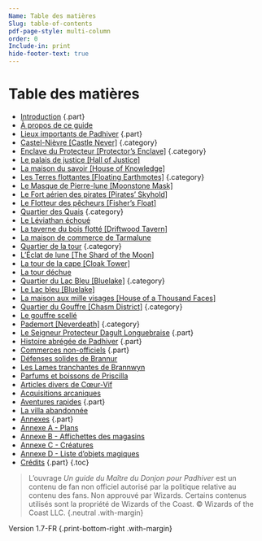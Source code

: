```yaml
---
Name: Table des matières
Slug: table-of-contents
pdf-page-style: multi-column
order: 0
Include-in: print
hide-footer-text: true
---
```


# Table des matières

- [Introduction](introduction) {.part}
- [À propos de ce guide](a-propos-de-ce-guide)
- [Lieux importants de Padhiver](locations-of-neverwinter) {.part}
- [Castel-Nièvre [Castle Never]](castel-nievre-castle-never) {.category}
- [Enclave du Protecteur [Protector’s Enclave]](enclave-du-protecteur-protectors-enclave) {.category}
- [Le palais de justice [Hall of Justice]](le-palais-de-justice-hall-of-justice)
- [La maison du savoir [House of Knowledge]](la-maison-du-savoir)
- [Les Terres flottantes [Floating Earthmotes]](les-terres-flottantes-floating-earthmotes) {.category}
- [Le Masque de Pierre-lune [Moonstone Mask]](le-masque-de-pierre-lune-moonstone-mask)
- [Le Fort aérien des pirates [Pirates’ Skyhold]](fort-aerien-des-pirates-pirates-skyhold)
- [Le Flotteur des pêcheurs [Fisher’s Float]](le-flotteur-des-pecheurs-fishers-float)
- [Quartier des Quais](quartier-des-quais) {.category}
- [Le Léviathan échoué](le-leviathan-echoue)
- [La taverne du bois flotté [Driftwood Tavern]](la-taverne-du-bois-flotte-driftwood-tavern)
- [La maison de commerce de Tarmalune](la-maison-de-commerce-de-tarmalune)
- [Quartier de la tour](quartier-de-la-tour) {.category}
- [L’Éclat de lune [The Shard of the Moon]](leclat-de-lune-the-shard-of-the-moon)
- [La tour de la cape [Cloak Tower]](la-tour-de-la-cape-cloak-tower)
- [La tour déchue](la-tour-dechue)
- [Quartier du Lac Bleu [Bluelake]](quartier-du-lac-bleu-bluelake) {.category}
- [Le Lac bleu [Bluelake]](lac-bleu-bluelake)
- [La maison aux mille visages [House of a Thousand Faces]](la-maison-aux-mille-visages)
- [Quartier du Gouffre [Chasm District]](le-quartier-du-gouffre-chasm) {.category}
- [Le gouffre scellé](le-gouffre-scelle)
- [Pademort [Neverdeath]](pademort-neverdeath) {.category}
- [Le Seigneur Protecteur Dagult Longuebraise](lord-protector-neverember) {.part}
- [Histoire abrégée de Padhiver](une-histoire-abregee-de-padhiver) {.part}
- [Commerces non-officiels](homebrew-locations) {.part}
- [Défenses solides de Brannur](aux-defenses-solides-de-brannur)
- [Les Lames tranchantes de Brannwyn](les-lames-tranchantes-de-brannwyn)
- [Parfums et boissons de Priscilla](parfums-et-boissons-de-priscilla)
- [Articles divers de Cœur-Vif](articles-divers-de-coeur-vif)
- [Acquisitions arcaniques](acquisitions-arcaniques)
- [Aventures rapides](quick-adventures) {.part}
- [La villa abandonnée](la-villa-abandonnee)
- [Annexes](appendix-a-maps-page) {.part}
- [Annexe A - Plans](appendix-a-maps)
- [Annexe B - Affichettes des magasins](appendix-b-point-of-interest-cards-page)
- [Annexe C - Créatures](appendix-c-creatures)
- [Annexe D - Liste d’objets magiques](magical-items-page)
- [Crédits](credits) {.part}
{.toc}

> L’ouvrage *Un guide du Maître du Donjon pour Padhiver* est un contenu de fan non officiel autorisé par la politique relative au contenu des fans. Non approuvé par Wizards. Certains contenus utilisés sont la propriété de Wizards of the Coast. © Wizards of the Coast LLC. {.neutral .with-margin}

Version 1.7-FR {.print-bottom-right .with-margin}